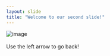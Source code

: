 ```yaml
---
layout: slide
title: "Welcome to our second slide!"
---
```

![image](https://user-images.githubusercontent.com/72587363/95541105-7a96b500-09c0-11eb-950a-0d1928ac5a1f.png)<br/><br/>
Use the left arrow to go back!
